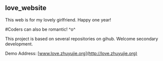 ## love_website

This web is for my lovely girlfriend. Happy one year!

#Coders can also be romantic! ^o^

This project is based on several repositories on gihub. Welcome secondary development.

Demo Address: [www.love.zhuyujie.org](http://love.zhuyujie.org)
